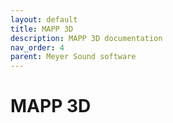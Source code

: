 ```yaml
---
layout: default
title: MAPP 3D
description: MAPP 3D documentation
nav_order: 4
parent: Meyer Sound software
---
```


# MAPP 3D